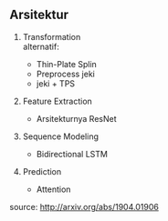 ## Arsitektur

1. Transformation \
   alternatif:

   - Thin-Plate Splin
   - Preprocess jeki
   - jeki + TPS

2. Feature Extraction

   - Arsitekturnya ResNet

3. Sequence Modeling

   - Bidirectional LSTM

4. Prediction

   - Attention

source: http://arxiv.org/abs/1904.01906
